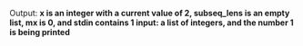 Output: **x is an integer with a current value of 2, subseq_lens is an empty list, mx is 0, and stdin contains 1 input: a list of integers, and the number 1 is being printed**